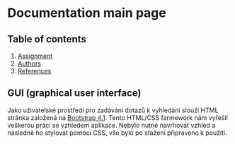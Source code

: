 # Documentation main page

## Table of contents

1. [Assignment][01]
2. [Authors][02]
3. [References][03]

## GUI (graphical user interface)

Jako uživatelské prostředí pro zadávání dotazů k vyhledání slouží HTML stránka založená na [Bootstrap 4.1][50]. Tento HTML/CSS farmework nám vyřešil veškerou práci se vzhledem aplikace. Nebylo nutné navrhovat vzhled a následně ho stylovat pomocí CSS, vše bylo po stažení připraveno k použití.


[01]: /docs/assignment.md
[02]: /docs/authors.md
[03]: /docs/references.md

[50]: https://getbootstrap.com/
